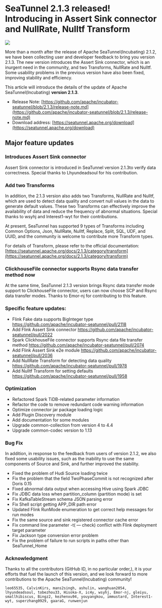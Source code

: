 # SeaTunnel 2.1.3 released! Introducing in Assert Sink connector and NullRate, Nulltf Transform

![](https://miro.medium.com/max/1400/1*7jtTFNpvwC6nquA-BLfqGg.png)

More than a month after the release of Apache SeaTunnel(Incubating) 2.1.2, we have been collecting user and developer feedback to bring you version 2.1.3. The new version introduces the Assert Sink connector, which is an inurgent need in the community, and two Transforms, NullRate and Nulltf. Some usability problems in the previous version have also been fixed, improving stability and efficiency.

This article will introduce the details of the update of Apache SeaTunnel(Incubating) **version 2.1.3**.

* Release Note: [https://github.com/apache/incubator-seatunnel/blob/2.1.3/release-note.md](https://github.com/apache/incubator-seatunnel/blob/2.1.3/release-note.md)
* Download address: [https://seatunnel.apache.org/download](https://seatunnel.apache.org/download)

## Major feature updates
### Introduces Assert Sink connector
Assert Sink connector is introduced in SeaTunnel version 2.1.3to verify data correctness. Special thanks to Lhyundeadsoul for his contribution.

### Add two Transforms
In addition, the 2.1.3 version also adds two Transforms, NullRate and Nulltf, which are used to detect data quality and convert null values ​​in the data to generate default values. These two Transforms can effectively improve the availability of data and reduce the frequency of abnormal situations. Special thanks to wsyhj and Interest1-wyt for their contributions.

At present, SeaTunnel has supported 9 types of Transforms including Common Options, Json, NullRate, Nulltf, Replace, Split, SQL, UDF, and UUID, and the community is welcome to contribute more Transform types.

For details of Transform, please refer to the official documentation: [https://seatunnel.apache.org/docs/2.1.3/category/transform](https://seatunnel.apache.org/docs/2.1.3/category/transform)

### ClickhouseFile connector supports Rsync data transfer method now
At the same time, SeaTunnel 2.1.3 version brings Rsync data transfer mode support to ClickhouseFile connector, users can now choose SCP and Rsync data transfer modes. Thanks to Emor-nj for contributing to this feature.

### Specific feature updates:

* Flink Fake data supports BigInteger type https://github.com/apache/incubator-seatunnel/pull/2118
* Add Flink Assert Sink connector https://github.com/apache/incubator-seatunnel/pull/2022
* Spark ClickhouseFile connector supports Rsync data file transfer method https://github.com/apache/incubator-seatunnel/pull/2074
* Add Flink Assert Sink e2e module https://github.com/apache/incubator-seatunnel/pull/2036
* Add NullRate Transform for detecting data quality https://github.com/apache/incubator-seatunnel/pull/1978
* Add Nulltf Transform for setting defaults https://github.com/apache/incubator-seatunnel/pull/1958
### Optimization
* Refactored Spark TiDB-related parameter information
* Refactor the code to remove redundant code warning information
* Optimize connector jar package loading logic
* Add Plugin Discovery module
* Add documentation for some modules
* Upgrade common-collection from version 4 to 4.4
* Upgrade common-codec version to 1.13
### Bug Fix
In addition, in response to the feedback from users of version 2.1.2, we also fixed some usability issues, such as the inability to use the same components of Source and Sink, and further improved the stability.

* Fixed the problem of Hudi Source loading twice
* Fix the problem that the field TwoPhaseCommit is not recognized after Doris 0.15
* Fixed abnormal data output when accessing Hive using Spark JDBC
* Fix JDBC data loss when partition_column (partition mode) is set
* Fix KafkaTableStream schema JSON parsing error
* Fix Shell script getting APP_DIR path error
* Updated Flink RunMode enumeration to get correct help messages for run modes
* Fix the same source and sink registered connector cache error
* Fix command line parameter -t( — check) conflict with Flink deployment target parameter
* Fix Jackson type conversion error problem
* Fix the problem of failure to run scripts in paths other than SeaTunnel_Home
### Acknowledgment
Thanks to all the contributors (GitHub ID, in no particular order,), it is your efforts that fuel the launch of this version, and we look forward to more contributions to the Apache SeaTunnel(Incubating) community!

`leo65535, CalvinKirs, mans2singh, ashulin, wanghuan2054, lhyundeadsoul, tobezhou33, Hisoka-X, ic4y, wsyhj, Emor-nj, gleiyu, smallhibiscus, Bingz2, kezhenxu94, youyangkou, immustard, Interest1-wyt, superzhang0929, gaaraG, runwenjun`

